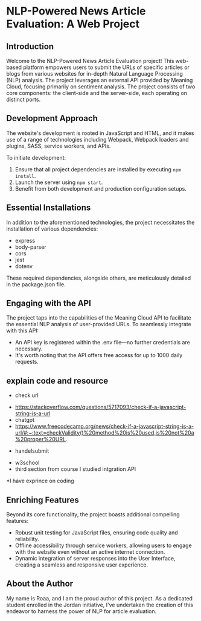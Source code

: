 # NLP-Powered News Article Evaluation: A Web Project

## Introduction

Welcome to the NLP-Powered News Article Evaluation project! This web-based platform empowers users to submit the URLs of specific articles or blogs from various websites for in-depth Natural Language Processing (NLP) analysis. The project leverages an external API provided by Meaning Cloud, focusing primarily on sentiment analysis. The project consists of two core components: the client-side and the server-side, each operating on distinct ports.

## Development Approach

The website's development is rooted in JavaScript and HTML, and it makes use of a range of technologies including Webpack, Webpack loaders and plugins, SASS, service workers, and APIs.

To initiate development:

1. Ensure that all project dependencies are installed by executing `npm install`.
2. Launch the server using `npm start`.
3. Benefit from both development and production configuration setups.

## Essential Installations

In addition to the aforementioned technologies, the project necessitates the installation of various dependencies:

* express
* body-parser
* cors
* jest
* dotenv

These required dependencies, alongside others, are meticulously detailed in the package.json file.

## Engaging with the API

The project taps into the capabilities of the Meaning Cloud API to facilitate the essential NLP analysis of user-provided URLs. To seamlessly integrate with this API:

* An API key is registered within the .env file—no further credentials are necessary.
* It's worth noting that the API offers free access for up to 1000 daily requests.
 ## explain  code and resource
 * check url 
  - https://stackoverflow.com/questions/5717093/check-if-a-javascript-string-is-a-url
  - chatgpt
  - https://www.freecodecamp.org/news/check-if-a-javascript-string-is-a-url/#:~:text=checkValidity()%20method%20is%20used,is%20not%20a%20proper%20URL.
  * handelsubmit 
  - w3school
  - third section from course I studied intgration API

  *I have exprince on coding
  
## Enriching Features

Beyond its core functionality, the project boasts additional compelling features:

* Robust unit testing for JavaScript files, ensuring code quality and reliability.
* Offline accessibility through service workers, allowing users to engage with the website even without an active internet connection.
* Dynamic integration of server responses into the User Interface, creating a seamless and responsive user experience.

## About the Author

My name is Roaa, and I am the proud author of this project. As a dedicated student enrolled in the Jordan initiative, I've undertaken the creation of this endeavor to harness the power of NLP for article evaluation.